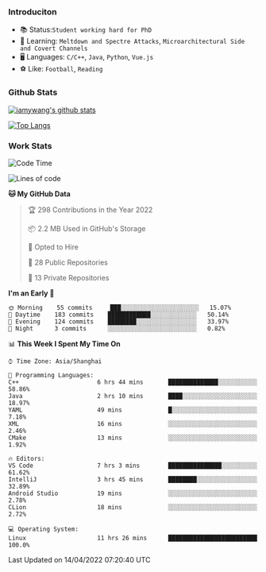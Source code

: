 ### Introduciton

- 📚 Status:`Student working hard for PhD`
- 🔎 Learning: `Meltdown and Spectre Attacks`, `Microarchitectural Side and Covert Channels`
- 🖥️ Languages: `C/C++`, `Java`, `Python`, `Vue.js`
- ⚽ Like: `Football`, `Reading`

### Github Stats

[![iamywang's github stats](https://github-readme-stats.vercel.app/api?username=iamywang&count_private=true&show_icons=true)]()

[![Top Langs](https://github-readme-stats.vercel.app/api/top-langs/?username=iamywang&layout=compact)]()

### Work Stats

<!--START_SECTION:waka-->
![Code Time](http://img.shields.io/badge/Code%20Time-265%20hrs%2056%20mins-blue)

![Lines of code](https://img.shields.io/badge/From%20Hello%20World%20I%27ve%20Written-523%20Thousand%20lines%20of%20code-blue)

**🐱 My GitHub Data** 

> 🏆 298 Contributions in the Year 2022
 > 
> 📦 2.2 MB Used in GitHub's Storage 
 > 
> 💼 Opted to Hire
 > 
> 📜 28 Public Repositories 
 > 
> 🔑 13 Private Repositories  
 > 
**I'm an Early 🐤** 

```text
🌞 Morning    55 commits     ███░░░░░░░░░░░░░░░░░░░░░░   15.07% 
🌆 Daytime    183 commits    ████████████░░░░░░░░░░░░░   50.14% 
🌃 Evening    124 commits    ████████░░░░░░░░░░░░░░░░░   33.97% 
🌙 Night      3 commits      ░░░░░░░░░░░░░░░░░░░░░░░░░   0.82%

```


📊 **This Week I Spent My Time On** 

```text
⌚︎ Time Zone: Asia/Shanghai

💬 Programming Languages: 
C++                      6 hrs 44 mins       ██████████████░░░░░░░░░░░   58.86% 
Java                     2 hrs 10 mins       ████░░░░░░░░░░░░░░░░░░░░░   18.97% 
YAML                     49 mins             █░░░░░░░░░░░░░░░░░░░░░░░░   7.18% 
XML                      16 mins             ░░░░░░░░░░░░░░░░░░░░░░░░░   2.46% 
CMake                    13 mins             ░░░░░░░░░░░░░░░░░░░░░░░░░   1.92%

🔥 Editors: 
VS Code                  7 hrs 3 mins        ███████████████░░░░░░░░░░   61.62% 
IntelliJ                 3 hrs 45 mins       ████████░░░░░░░░░░░░░░░░░   32.89% 
Android Studio           19 mins             ░░░░░░░░░░░░░░░░░░░░░░░░░   2.78% 
CLion                    18 mins             ░░░░░░░░░░░░░░░░░░░░░░░░░   2.72%

💻 Operating System: 
Linux                    11 hrs 26 mins      █████████████████████████   100.0%

```


 Last Updated on 14/04/2022 07:20:40 UTC
<!--END_SECTION:waka-->
